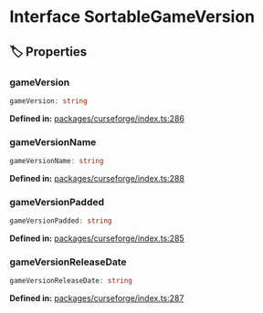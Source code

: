 # Interface SortableGameVersion

## 🏷️ Properties

### gameVersion

```ts
gameVersion: string
```
<p style="font-size: 14px; color: var(--vp-c-text-2)">
<strong>Defined in:</strong> <a href="https://github.com/voxelum/minecraft-launcher-core-node/blob/master/packages/curseforge/index.ts#L286" target="_blank" rel="noreferrer">packages/curseforge/index.ts:286</a>
</p>


### gameVersionName

```ts
gameVersionName: string
```
<p style="font-size: 14px; color: var(--vp-c-text-2)">
<strong>Defined in:</strong> <a href="https://github.com/voxelum/minecraft-launcher-core-node/blob/master/packages/curseforge/index.ts#L288" target="_blank" rel="noreferrer">packages/curseforge/index.ts:288</a>
</p>


### gameVersionPadded

```ts
gameVersionPadded: string
```
<p style="font-size: 14px; color: var(--vp-c-text-2)">
<strong>Defined in:</strong> <a href="https://github.com/voxelum/minecraft-launcher-core-node/blob/master/packages/curseforge/index.ts#L285" target="_blank" rel="noreferrer">packages/curseforge/index.ts:285</a>
</p>


### gameVersionReleaseDate

```ts
gameVersionReleaseDate: string
```
<p style="font-size: 14px; color: var(--vp-c-text-2)">
<strong>Defined in:</strong> <a href="https://github.com/voxelum/minecraft-launcher-core-node/blob/master/packages/curseforge/index.ts#L287" target="_blank" rel="noreferrer">packages/curseforge/index.ts:287</a>
</p>


